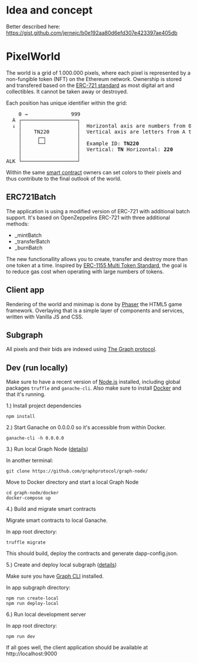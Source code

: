 # Idea and concept

Better described here:
<a href="https://gist.github.com/jernejc/b0e192aa80d6efd307e423397ae405db" target="_blank">https://gist.github.com/jernejc/b0e192aa80d6efd307e423397ae405db</a>

# PixelWorld

The world is a grid of 1.000.000 pixels, where each pixel is represented by a non-fungible token (NFT) on the Ethereum network. Ownership is stored and transfered based on the <a href="https://eips.ethereum.org/EIPS/eip-721" target="_blank">ERC-721 standard</a> as most digital art and collectibles. It cannot be taken away or destroyed. 

Each position has unique identifier within the grid:

<pre>
    0 →              999
  A ┌──────────────────┐  
  ↓ │                  │  Horizontal axis are numbers from 0 to 999.
    │    TN220         │  Vertical axis are letters from A to ALK.
    │     ┌─┐          │  
    │     └─┘          │  Example ID: <b>TN220</b>
    │                  │  Vertical: <b>TN</b> Horizontal: <b>220</b>
    │                  │  
ALK └──────────────────┘ 
</pre>

Within the same <a href="https://en.wikipedia.org/wiki/Smart_contract" target="_blank">smart contract</a> owners can set colors to their pixels and thus contribute to the final outlook of the world.

## ERC721Batch

The application is using a modified version of ERC-721 with additional batch support. It's based on OpenZeppelins ERC-721 with three additional methods:

- _mintBatch
- _transferBatch
- _burnBatch

The new functionallity allows you to create, transfer and destroy more than one token at a time. Inspired by <a href="https://eips.ethereum.org/EIPS/eip-1155" target="_blank">ERC-1155 Multi Token Standard</a>, the goal is to reduce gas cost when operating with large numbers of tokens.

## Client app

Rendering of the world and minimap is done by <a href="https://phaser.io/" target="_blank">Phaser</a> the HTML5 game framework. Overlaying that is a simple layer of components and services, written with Vanilla JS and CSS.

## Subgraph

All pixels and their bids are indexed using <a href="https://thegraph.com/" target="_blank">The Graph protocol</a>.

## Dev (run locally)

Make sure to have a recent version of <a href="https://nodejs.org/en/" target="_blank">Node.js</a> installed, including global packages `truffle` and `ganache-cli`. Also make sure to install <a href="https://www.docker.com/" target="_blank">Docker</a> and that it's running.

1.) Install project dependencies

```
npm install
```

2.) Start Ganache on 0.0.0.0 so it's accessible from within Docker.

```
ganache-cli -h 0.0.0.0
```

3.) Run local Graph Node (<a href="https://thegraph.com/docs/quick-start#2.-run-a-local-graph-node" target="_blank">details</a>)

In another terminal:
```
git clone https://github.com/graphprotocol/graph-node/
```
Move to Docker directory and start a local Graph Node
```
cd graph-node/docker
docker-compose up
```

4.) Build and migrate smart contracts 

Migrate smart contracts to local Ganache.

In app root directory:
```
truffle migrate
```
This should build, deploy the contracts and generate dapp-config.json.

5.) Create and deploy local subgraph (<a href="https://thegraph.com/docs/quick-start#5.-deploy-the-subgraph-to-the-local-graph-node" target="_blank">details</a>)

Make sure you have <a href="https://github.com/graphprotocol/graph-cli" target="_blank">Graph CLI</a> installed.

In app subgraph directory:
```
npm run create-local
npm run deploy-local
```

6.) Run local development server

In app root directory:
```
npm run dev
```

If all goes well, the client application should be available at http://localhost:9000
